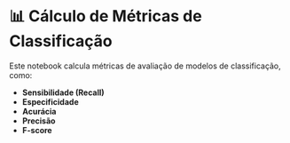 # 📊 Cálculo de Métricas de Classificação

Este notebook calcula métricas de avaliação de modelos de classificação, como:

- **Sensibilidade (Recall)**
- **Especificidade**
- **Acurácia**
- **Precisão**
- **F-score**
